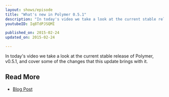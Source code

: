 ```yaml
---
layout: shows/episode
title: "What's new in Polymer 0.5.1"
description: "In today's video we take a look at the current stable release of Polymer, v0.5.1, and cover some of the changes that this update brings with it."
youtubeID: Iq8TdPJSQMI

published_on: 2015-02-24
updated_on: 2015-02-24

---
```


In today's video we take a look at the current stable release of Polymer, v0.5.1, and cover some of the changes that this update brings with it.

## Read More

- [Blog Post](https://blog.polymer-project.org/releases/2014/11/12/release-0.5.1/)
